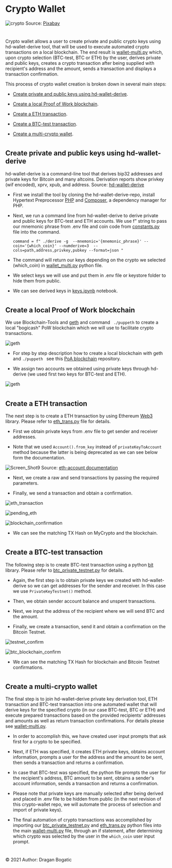 #
# Crypto Wallet

![crypto](images/cryptocurrency.jpg)
Source: [Pixabay](https://pixabay.com/photos/cryptocurrency-business-finance-3085139/#)
#

Crypto wallet allows a user to create private and public crypto keys using hd-wallet-derive tool, that  will be used to execute automated crypto transactions on a local blockchain. The end result is [wallet-multi.py](https://github.com/dbogatic/crypto_wallet/blob/main/wallet_multi.py) which, upon crypto selection (BTC-test, BTC or ETH) by the user, derives private and public keys, creates a crypto transaction after being supplied with recipient's address and the amount, sends a transaction and displays a transaction confirmation.

This process of crypto wallet creation is broken down in several main steps:

* [Create private and public keys using hd-wallet-derive](#create-private-and-public-keys-using-hd-wallet-derive). 

* [Create a local Proof of Work blockchain](#create-a-local-proof-of-work-blockchain).

* [Create a ETH transaction](#create-a-eth-transaction). 

* [Create a BTC-test transaction](#create-a-btc-test-transaction).

* [Create a multi-crypto wallet](#create-a-multi-crypto-wallet). 

#
## Create private and public keys using hd-wallet-derive

hd-wallet-derive is a command-line tool that derives bip32 addresses and private keys for Bitcoin and many altcoins. Derivation reports show privkey (wif encoded), xprv, xpub, and address. Source: [hd-wallet-derive](https://github.com/dan-da/hd-wallet-derive)

* First we install the tool by cloning the hd-wallet-derive-repo, install Hypertext Preprocessor [PHP](https://www.php.net/manual/en/intro-whatis.php) and [Composer](https://getcomposer.org/), a dependency manager for PHP.

* Next, we run a command line from hd-wallet-derive to derive private and public keys for BTC-test and ETH accounts. We use f" string to pass our mnemonic phrase from .env file and coin code from [constants.py](https://github.com/dbogatic/crypto_wallet/blob/main/constants.py) file into the command. 

    ` command = f" ./derive -g  --mnemonic='{mnemonic_phrase}' --coin='{which_coin}' --numderive=3  --cols=path,address,privkey,pubkey --format=json " `

* The command will return our keys depending on the crypto we selected (which_coin) in [wallet_multi.py](https://github.com/dbogatic/crypto_wallet/blob/main/wallet_multi.py) python file. 

* We select keys we will use and put them in .env file or keystore folder to hide them from public.

* We can see derived keys in [keys.ipynb](https://github.com/dbogatic/crypto_wallet/blob/main/keys.ipynb) notebook.
#
## Create a local Proof of Work blockchain

We use Blockchain-Tools and [geth](https://geth.ethereum.org/) and command ` ./puppeth` to create a local "bogicash" PoW blockchain which we will use to facilitate crypto transactions. 

![geth](images/Screen_Shot1.png)

* For step by step description how to create a local blockchain with geth and `./puppeth ` see this [PoA blockchain](https://github.com/dbogatic/poa_blockchain) repository.

* We assign two accounts we obtained using private keys through hd-derive (we used first two keys for BTC-test and ETH).

![geth](images/Screen_Shot2.png)
#
## Create a ETH transaction

The next step is to create a ETH transaction by using Ethereum [Web3](https://web3js.readthedocs.io/en/v1.3.0/) library. Please refer to [eth_trans.py](https://github.com/dbogatic/crypto_wallet/blob/main/eth_trans.py) file for details.

* First we obtain private keys from .env file to get sender and receiver addresses. 

* Note that we used `Account().from_key` instead of `privateKeyToAccount` method because the latter is being deprecated as we can see below form the documentation.

![Screen_Shot9](images/Screen_Shot9.png)
Source: [eth-account documentation](https://eth-account.readthedocs.io/en/stable/eth_account.html)

* Next, we create a raw and send transactions by passing the required parameters.

* Finally, we send a transaction and obtain a confirmation.

![eth_transaction](images/Screen_Shot3.png)

![pending_eth](images/Screen_Shot4.png)

![blockchain_confirmation](images/Screen_Shot5.png)

* We can see the matching TX Hash on MyCrypto and the blockchain.
#
## Create a BTC-test transaction

The following step is to create BTC-test transaction using a python [bit](https://pypi.org/project/bit/) library. Please refer to [btc_private_testnet.py](https://github.com/dbogatic/crypto_wallet/blob/main/btc_private_testnet.py) for details. 

* Again, the first step is to obtain private keys we created with hd-wallet-derive so we can get addresses for the sender and receiver. In this case we use `PrivateKeyTestnet()` method. 

* Then, we obtain sender account balance and unspent transactions. 

* Next, we input the address of the recipient where we will send BTC and the amount.

* Finally, we create a transaction, send it and obtain a confirmation on the Bitcoin Testnet. 

![testnet_confirm](images/Screen_Shot10.png)

![btc_blockchain_confirm](images/Screen_Shot11.png)

* We can see the matching TX Hash for blockchain and Bitcoin Testnet confirmations.

#
## Create a multi-crypto wallet

The final step is to join hd-wallet-derive private key derivation tool, ETH transaction and BTC-test transaction into one automated wallet that will derive keys for the specified crypto (in our case BTC-test, BTC or ETH) and execute prepared transactions based on the provided recipients' addresses and amounts as well as return transaction confirmations. For details please see [wallet-multi.py](https://github.com/dbogatic/crypto_wallet/blob/main/wallet_multi.py).

* In order to accomplish this, we have created user input prompts that ask first for a crypto to be specified.

* Next, if ETH was specified, it creates ETH private keys, obtains account information, prompts a user for the address and the amount to be sent, then sends a transaction and returns a confirmation.

* In case that BTC-test was specified, the python file prompts the user for the recipient's address, BTC amount to be sent, obtains a sender's account information, sends a transaction and returns a confirmation.

* Please note that private keys are manually selected after being derived and placed in .env file to be hidden from public (in the next revision of this crypto-wallet repo, we will automate the process of selection and import of private keys).

* The final automation of crypto transactions was accomplished by importing our [btc_private_testnet.py](https://github.com/dbogatic/crypto_wallet/blob/main/btc_private_testnet.py) and [eth_trans.py](https://github.com/dbogatic/crypto_wallet/blob/main/eth_trans.py) python files into the main [wallet-multi.py](https://github.com/dbogatic/crypto_wallet/blob/main/wallet_multi.py) file, through an if statement, after determining which crypto was selected by the user in the `which_coin` user input prompt.
#
© 2021 Author: Dragan Bogatic

